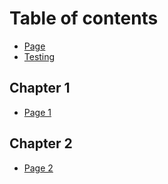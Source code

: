# Table of contents

* [Page](README.md)
* [Testing](testing.md)

## Chapter 1

* [Page 1](chapter-1/page-1.md)

## Chapter 2

* [Page 2](chapter-2/page-2.md)
